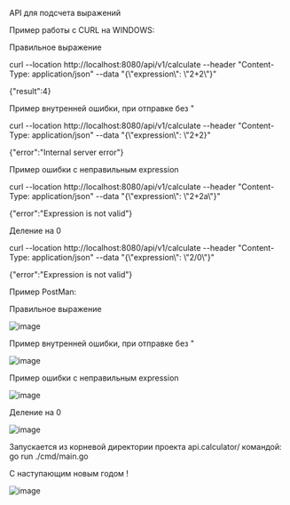 API для подсчета выражений

Пример работы с CURL на WINDOWS:

Правильное выражение

curl --location http://localhost:8080/api/v1/calculate --header "Content-Type: application/json" --data "{\\"expression\\": \\"2+2\\"}"


{"result":4}

Пример внутренней ошибки, при отправке без "

curl --location http://localhost:8080/api/v1/calculate --header "Content-Type: application/json" --data "{\\"expression\\": \\"2+2}"


{"error":"Internal server error"}

Пример ошибки с неправильным expression

curl --location http://localhost:8080/api/v1/calculate --header "Content-Type: application/json" --data "{\\"expression\\": \\"2+2a\\"}"


{"error":"Expression is not valid"}

Деление на 0

curl --location http://localhost:8080/api/v1/calculate --header "Content-Type: application/json" --data "{\\"expression\\": \\"2/0\\"}"


{"error":"Expression is not valid"}

Пример PostMan:

Правильное выражение

![image](https://github.com/user-attachments/assets/5e626412-2697-448b-be1d-fbeb5f9f9e21)


Пример внутренней ошибки, при отправке без "

![image](https://github.com/user-attachments/assets/12da9552-6e0b-4a65-8641-dc339e5c2090)


Пример ошибки с неправильным expression

![image](https://github.com/user-attachments/assets/c672740f-f897-44e5-914b-6e94f11445c6)


Деление на 0

![image](https://github.com/user-attachments/assets/428cb03c-2da8-4b45-8cb4-e5bed62de92b)


Запускается из корневой директории проекта api.calculator/
командой: go run ./cmd/main.go 

С наступающим новым годом !


![image](https://github.com/user-attachments/assets/8cdd6f71-cee0-4397-b943-7a7c494d3e4e)


